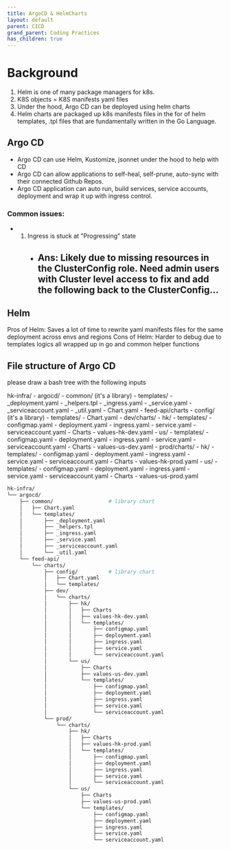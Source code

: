 ```yaml
---
title: ArgoCD & HelmCharts
layout: default
parent: CICD
grand_parent: Coding Practices
has_children: true
---
```


# Background

1. Helm is one of many package managers for k8s.
2. K8S objects = K8S manifests yaml files
3. Under the hood, Argo CD can be deployed using helm charts
4. Helm charts are packaged up k8s manifests files in the for of helm templates, .tpl files that are fundamentally written in the Go Language.

## Argo CD
- Argo CD can use Helm, Kustomize, jsonnet under the hood to help with CD
- Argo CD can allow applications to self-heal, self-prune, auto-sync with their connected Github Repos.
- Argo CD application can auto run, build services, service accounts, deployment and wrap it up with ingress control.

### Common issues:
- 1. Ingress is stuck at "Progressing" state
     - Ans: Likely due to missing resources in the ClusterConfig role. Need admin users with Cluster level access to fix and add the following back to the ClusterConfig...
          - 

## Helm
Pros of Helm: Saves a lot of time to rewrite yaml manifests files for the same deployment across envs and regions
Cons of Helm: Harder to debug due to templates logics all wrapped up in go and common helper functions

## File structure of Argo CD
please draw a bash tree with the following inputs

hk-infra/
     - argocd/
          - common/ (it's a library)
               - templates/
                    - _deployment.yaml
                    - _helpers.tpl
                    - _ingress.yaml
                    - _service.yaml
                    - _serviceaccount.yaml
                    - _util.yaml
               - Chart.yaml 
          - feed-api/charts
               - config/ (it's a library)
                    - templates/
                    - Chart.yaml
               - dev/charts/
                    - hk/
                         - templates/
                              - configmap.yaml
                              - deployment.yaml
                              - ingress.yaml
                              - service.yaml
                              - serviceaccount.yaml
                         - Charts
                         - values-hk-dev.yaml
                    - us/
                         - templates/
                              - configmap.yaml
                              - deployment.yaml
                              - ingress.yaml
                              - service.yaml
                              - serviceaccount.yaml
                         - Charts
                         - values-us-dev.yaml
               - prod/charts/
                    - hk/
                         - templates/
                              - configmap.yaml
                              - deployment.yaml
                              - ingress.yaml
                              - service.yaml
                              - serviceaccount.yaml
                         - Charts
                         - values-hk-prod.yaml
                    - us/
                         - templates/
                              - configmap.yaml
                              - deployment.yaml
                              - ingress.yaml
                              - service.yaml
                              - serviceaccount.yaml
                         - Charts
                         - values-us-prod.yaml

```bash
hk-infra/
└── argocd/
    ├── common/                  # library chart
    │   ├── Chart.yaml
    │   └── templates/
    │       ├── _deployment.yaml
    │       ├── _helpers.tpl
    │       ├── _ingress.yaml
    │       ├── _service.yaml
    │       ├── _serviceaccount.yaml
    │       └── _util.yaml
    └── feed-api/
        └── charts/
            ├── config/          # library chart
            │   ├── Chart.yaml
            │   └── templates/
            ├── dev/
            │   └── charts/
            │       ├── hk/
            │       │   ├── Charts
            │       │   ├── values-hk-dev.yaml
            │       │   └── templates/
            │       │       ├── configmap.yaml
            │       │       ├── deployment.yaml
            │       │       ├── ingress.yaml
            │       │       ├── service.yaml
            │       │       └── serviceaccount.yaml
            │       └── us/
            │           ├── Charts
            │           ├── values-us-dev.yaml
            │           └── templates/
            │               ├── configmap.yaml
            │               ├── deployment.yaml
            │               ├── ingress.yaml
            │               ├── service.yaml
            │               └── serviceaccount.yaml
            └── prod/
                └── charts/
                    ├── hk/
                    │   ├── Charts
                    │   ├── values-hk-prod.yaml
                    │   └── templates/
                    │       ├── configmap.yaml
                    │       ├── deployment.yaml
                    │       ├── ingress.yaml
                    │       ├── service.yaml
                    │       └── serviceaccount.yaml
                    └── us/
                        ├── Charts
                        ├── values-us-prod.yaml
                        └── templates/
                            ├── configmap.yaml
                            ├── deployment.yaml
                            ├── ingress.yaml
                            ├── service.yaml
                            └── serviceaccount.yaml

```
